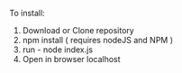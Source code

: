 To install:
1) Download or Clone repository 
2) npm install ( requires nodeJS and NPM ) 
3) run - node index.js
4) Open in browser localhost